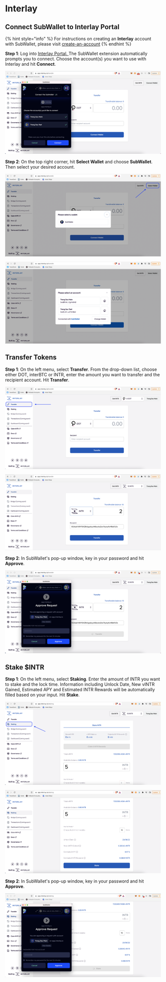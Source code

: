 # Interlay

## Connect SubWallet to Interlay Portal

{% hint style="info" %}
For instructions on creating an **Interlay** account with SubWallet, please visit [create-an-account](../user-guide/create-an-account/ "mention")
{% endhint %}

**Step 1**: Log into [Interlay Portal. ](https://app.interlay.io/)The SubWallet extension automatically prompts you to connect. Choose the account(s) you want to use with Interlay and hit **Connect**.

![](<../.gitbook/assets/Screen Shot 2022-06-14 at 10.01.58.png>)

**Step 2**: On the top right corner, hit **Select Wallet** and choose **SubWallet**. Then select your desired account.

![](<../.gitbook/assets/Screen Shot 2022-06-14 at 10.04.19.png>)

![](<../.gitbook/assets/Screen Shot 2022-06-14 at 10.04.38.png>)

## Transfer Tokens

**Step 1**: On the left menu, select **Transfer**. From the drop-down list, choose either DOT, interBTC or INTR, enter the amount you want to transfer and the recipient account. Hit **Transfer**.

![](<../.gitbook/assets/Screen Shot 2022-06-14 at 10.18.46.png>)

![](<../.gitbook/assets/Screen Shot 2022-06-14 at 10.33.49.png>)

**Step 2**: In SubWallet's pop-up window, key in your password and hit **Approve**.

![](<../.gitbook/assets/Screen Shot 2022-06-14 at 10.34.45.png>)

## Stake $INTR

**Step 1**: On the left menu, select **Staking**. Enter the amount of INTR you want to stake and the lock time. Information including Unlock Date, New vINTR Gained, Estimated APY and Estimated INTR Rewards will be automatically filled based on your input. Hit **Stake**.

![](<../.gitbook/assets/Screen Shot 2022-06-14 at 10.40.02.png>)

![](<../.gitbook/assets/Screen Shot 2022-06-14 at 10.41.07.png>)

**Step 2**: In SubWallet's pop-up window, key in your password and hit **Approve**.

![](<../.gitbook/assets/Screen Shot 2022-06-14 at 10.48.56.png>)
